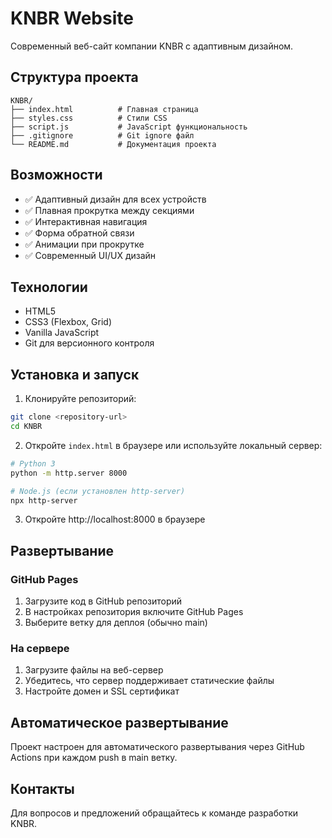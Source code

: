 # KNBR Website

Современный веб-сайт компании KNBR с адаптивным дизайном.

## Структура проекта

```
KNBR/
├── index.html          # Главная страница
├── styles.css          # Стили CSS
├── script.js           # JavaScript функциональность
├── .gitignore          # Git ignore файл
└── README.md           # Документация проекта
```

## Возможности

- ✅ Адаптивный дизайн для всех устройств
- ✅ Плавная прокрутка между секциями
- ✅ Интерактивная навигация
- ✅ Форма обратной связи
- ✅ Анимации при прокрутке
- ✅ Современный UI/UX дизайн

## Технологии

- HTML5
- CSS3 (Flexbox, Grid)
- Vanilla JavaScript
- Git для версионного контроля

## Установка и запуск

1. Клонируйте репозиторий:
```bash
git clone <repository-url>
cd KNBR
```

2. Откройте `index.html` в браузере или используйте локальный сервер:
```bash
# Python 3
python -m http.server 8000

# Node.js (если установлен http-server)
npx http-server
```

3. Откройте http://localhost:8000 в браузере

## Развертывание

### GitHub Pages
1. Загрузите код в GitHub репозиторий
2. В настройках репозитория включите GitHub Pages
3. Выберите ветку для деплоя (обычно main)

### На сервере
1. Загрузите файлы на веб-сервер
2. Убедитесь, что сервер поддерживает статические файлы
3. Настройте домен и SSL сертификат

## Автоматическое развертывание

Проект настроен для автоматического развертывания через GitHub Actions при каждом push в main ветку.

## Контакты

Для вопросов и предложений обращайтесь к команде разработки KNBR.
